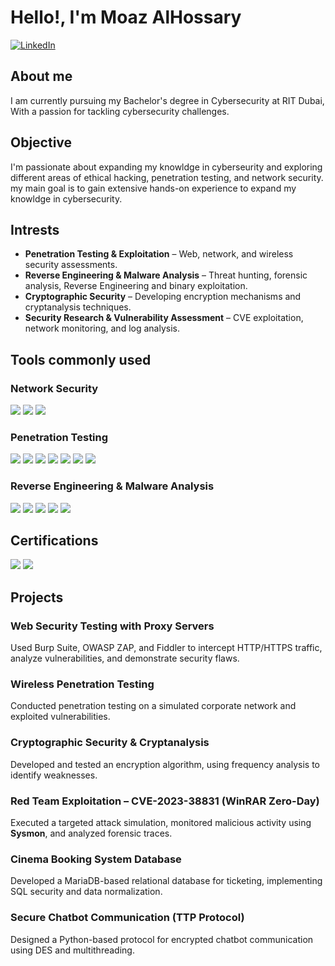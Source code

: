 # Hello!, I'm Moaz AlHossary

[![LinkedIn](https://img.shields.io/badge/LinkedIn-0072b1?style=for-the-badge&logo=linkedin&logoColor=white)](https://www.linkedin.com/in/moaz-alhossary-23a6902b3/)

## About me
I am currently pursuing my Bachelor's degree in Cybersecurity at RIT Dubai, With a passion for tackling cybersecurity challenges.


## Objective
I'm passionate about expanding my knowldge in cyberseurity and exploring different areas of ethical hacking, penetration testing, and network security. my main goal is to gain extensive hands-on experience to expand my knowldge in cybersecurity.


## Intrests 
- **Penetration Testing & Exploitation** – Web, network, and wireless security assessments.  
- **Reverse Engineering & Malware Analysis** – Threat hunting, forensic analysis, Reverse Engineering and binary exploitation.  
- **Cryptographic Security** – Developing encryption mechanisms and cryptanalysis techniques.  
- **Security Research & Vulnerability Assessment** – CVE exploitation, network monitoring, and log analysis.  


## Tools commonly used 

### Network Security  
<div>
    <img src="https://img.shields.io/badge/-Snort-FF0000?style=for-the-badge&logo=Snort&logoColor=white" />
    <img src="https://img.shields.io/badge/-Nmap-005571?style=for-the-badge&logo=Nmap&logoColor=white" />
    <img src="https://img.shields.io/badge/-Netcat-000000?style=for-the-badge&logo=GNU-Bash&logoColor=white" />
</div>

### Penetration Testing  
<div>
    <img src="https://img.shields.io/badge/-Metasploit-005571?style=for-the-badge&logo=Metasploit&logoColor=white" />
    <img src="https://img.shields.io/badge/-Burp_Suite-FF6C37?style=for-the-badge&logo=BurpSuite&logoColor=white" />
    <img src="https://img.shields.io/badge/-Nmap-005571?style=for-the-badge&logo=Nmap&logoColor=white" />
    <img src="https://img.shields.io/badge/-Gobuster-000000?style=for-the-badge&logoColor=white" />
    <img src="https://img.shields.io/badge/-ffuf-008000?style=for-the-badge&logoColor=white" />
    <img src="https://img.shields.io/badge/-OWASP_ZAP-000000?style=for-the-badge&logo=OWASP&logoColor=white" />
    <img src="https://img.shields.io/badge/-Fiddler-FFCC00?style=for-the-badge&logo=Progress&logoColor=black" />
</div>

### Reverse Engineering & Malware Analysis  
<div>
    <img src="https://img.shields.io/badge/-IDA_Pro-004080?style=for-the-badge&logo=Hex-Rays&logoColor=white" />
    <img src="https://img.shields.io/badge/-x64dbg-000000?style=for-the-badge&logo=WindowsTerminal&logoColor=white" />
    <img src="https://img.shields.io/badge/-Cuckoo_Sandbox-800000?style=for-the-badge&logo=OpenBugBounty&logoColor=white" />
    <img src="https://img.shields.io/badge/-FireEye_FLARE_VM-FF0000?style=for-the-badge&logo=FireEye&logoColor=white" />
    <img src="https://img.shields.io/badge/-Process_Monitor_(ProcMon)-0078D4?style=for-the-badge&logo=Microsoft&logoColor=white" />
</div>



## Certifications  
<div>
    <img src="https://img.shields.io/badge/-Jr_Penetration_Tester_Certificate-1A1A1A?style=for-the-badge&logo=TryHackMe&logoColor=red" />
    <img src="https://img.shields.io/badge/-Web_Fundamentals_Certificate-1A1A1A?style=for-the-badge&logo=TryHackMe&logoColor=red" />
</div>



## Projects  

### Web Security Testing with Proxy Servers  
Used Burp Suite, OWASP ZAP, and Fiddler to intercept HTTP/HTTPS traffic, analyze vulnerabilities, and demonstrate security flaws.  

### **Wireless Penetration Testing**  
Conducted penetration testing on a simulated corporate network and exploited vulnerabilities.  

### **Cryptographic Security & Cryptanalysis**  
Developed and tested an encryption algorithm, using frequency analysis to identify weaknesses.  

### **Red Team Exploitation – CVE-2023-38831 (WinRAR Zero-Day)**  
Executed a targeted attack simulation, monitored malicious activity using **Sysmon**, and analyzed forensic traces.  

### Cinema Booking System Database  
Developed a MariaDB-based relational database for ticketing, implementing SQL security and data normalization.  

### Secure Chatbot Communication (TTP Protocol)  
Designed a Python-based protocol for encrypted chatbot communication using DES and multithreading.  
